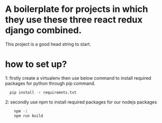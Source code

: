 # A boilerplate for projects in which they use these three react redux django combined.

This project is a good head string to start.

# how to set up?

1: firstly create a virtualenv then use below command to install required packages for python through pip command.

```bash
  pip install -r requiremnts.txt
```

  
2: secondly use npm to install required packages for our nodejs packages

```bash
    npm -i
    npm run build
```


